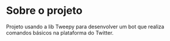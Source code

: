 # Sobre o projeto
Projeto usando a lib Tweepy para desenvolver um bot que realiza comandos básicos na plataforma do Twitter.
